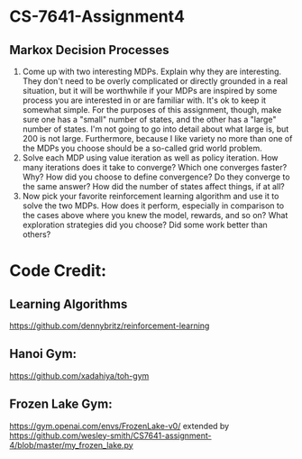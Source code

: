 # CS-7641-Assignment4
## Markox Decision Processes

1. Come up with two interesting MDPs. Explain why they are interesting. They don't need to be overly complicated or directly grounded in a real situation, but it will be worthwhile if your MDPs are inspired by some process you are interested in or are familiar with. It's ok to keep it somewhat simple. For the purposes of this assignment, though, make sure one has a "small" number of states, and the other has a "large" number of states. I'm not going to go into detail about what large is, but 200 is not large. Furthermore, because I like variety no more than one of the MDPs you choose should be a so-called grid world problem.
2. Solve each MDP using value iteration as well as policy iteration. How many iterations does it take to converge? Which one converges faster? Why? How did you choose to define convergence? Do they converge to the same answer? How did the number of states affect things, if at all?
3. Now pick your favorite reinforcement learning algorithm and use it to solve the two MDPs. How does it perform, especially in comparison to the cases above where you knew the model, rewards, and so on? What exploration strategies did you choose? Did some work better than others?



# Code Credit:
## Learning Algorithms
https://github.com/dennybritz/reinforcement-learning
## Hanoi Gym:
https://github.com/xadahiya/toh-gym
## Frozen Lake Gym:
https://gym.openai.com/envs/FrozenLake-v0/ 
extended by
https://github.com/wesley-smith/CS7641-assignment-4/blob/master/my_frozen_lake.py




